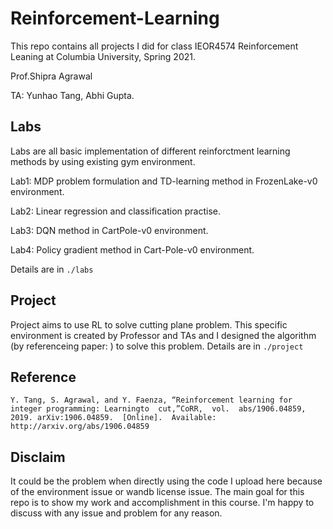 # Reinforcement-Learning
This repo contains all projects I did for class IEOR4574 Reinforcement Leaning at Columbia University, Spring 2021. 

Prof.Shipra Agrawal 

TA: Yunhao Tang, Abhi Gupta.


## Labs
Labs are all basic implementation of different reinforctment learning methods by using existing gym environment. 

Lab1: MDP problem formulation and TD-learning method in FrozenLake-v0 environment. 

Lab2: Linear regression and classification practise. 

Lab3: DQN method in CartPole-v0 environment. 

Lab4: Policy gradient method in Cart-Pole-v0 environment. 

Details are in ```./labs```

## Project 
Project aims to use RL to solve cutting plane problem. This specific environment is created by Professor and TAs and I designed the algorithm (by referenceing paper: ) to solve this problem. Details are in ```./project ```


## Reference 

```Y. Tang, S. Agrawal, and Y. Faenza, “Reinforcement learning for integer programming: Learningto  cut,”CoRR,  vol.  abs/1906.04859,  2019. arXiv:1906.04859.  [Online].  Available: http://arxiv.org/abs/1906.04859 ```

## Disclaim

It could be the problem when directly using the code I upload here because of the environment issue or wandb license issue. The main goal for this repo is to show my work and accomplishment in this course. I'm happy to discuss with any issue and problem for any reason. 


